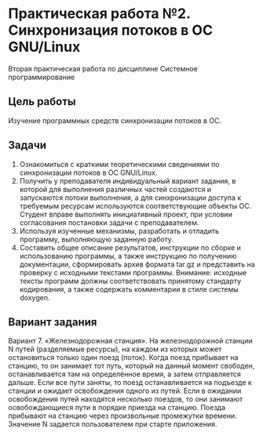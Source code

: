 # Практическая работа №2. Синхронизация потоков в ОС GNU/Linux
Вторая практическая работа по дисциплине Системное программирование
## Цель работы
Изучение программных средств синхронизации потоков в ОС.
## Задачи
1. Ознакомиться с краткими теоретическими сведениями по синхронизации потоков в ОС GNU/Linux.
2. Получить у преподавателя индивидуальный вариант задания, в которой для выполнения различных частей создаются и запускаются потоки выполнения, а для синхронизации доступа к требуемым ресурсам используются соответствующие объекты ОС. Студент вправе выполнять инициативный проект, при условии согласования постановки задачи с преподавателем.
3. Используя изученные механизмы, разработать и отладить программу, выполняющую заданную работу.
4. Составить общее описание результатов, инструкции по сборке и использованию программы, а также инструкцию по получению документации, сформировать архив формата tar.gz и представить на проверку с исходными текстами программы. Внимание: исходные тексты программ должны соответствовать принятому стандарту кодирования, а также содержать комментарии в стиле системы doxygen.
## Вариант задания
Вариант 7. «Железнодорожная станция». На железнодорожной станции N путей (разделяемые ресурсы), на каждом из которых может остановиться только один поезд (поток). Когда поезд прибывает на станцию, то он занимает тот путь, который на данный момент свободен, останавливается там на определённое время, а затем отправляется дальше. Если все пути заняты, то поезд останавливается на подъезде к станции и ожидает освобождения одного из путей. Если в ожидании освобождения путей находятся несколько поездов, то они занимают освобождающиеся пути в порядке приезда на станцию. Поезда прибывают на станцию через произвольные промежутки времени. Значение N задается пользователем при старте приложения.